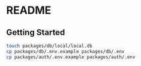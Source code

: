 # README

## Getting Started

```bash
touch packages/db/local/local.db
cp packages/db/.env.example packages/db/.env
cp packages/auth/.env.example packages/auth/.env
```
